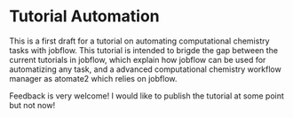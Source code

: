 # Tutorial Automation

This is a first draft for a tutorial on automating computational chemistry tasks with jobflow. This tutorial is intended to brigde the gap between the current tutorials in jobflow, which explain how jobflow can be used for automatizing any task, and a advanced computational chemistry workflow manager as atomate2 which relies on jobflow.

Feedback is very welcome! I would like to publish the tutorial at some point but not now!
